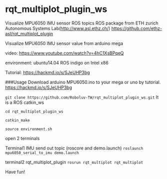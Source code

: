 # rqt_multiplot_plugin_ws
Visualize MPU6050 IMU sensor ROS topics
ROS package from  ETH zurich Autonomous Systems Lab(http://www.asl.ethz.ch/)
https://github.com/ethz-asl/rqt_multiplot_plugin

Visualize MPU6050 IMU sensor value from arduino mega

video:
https://www.youtube.com/watch?v=4hC1XsBPqeQ

environment:
ubuntu14.04 ROS indigo on Intel x86

Tutorial:
https://hackmd.io/s/SJeUHP3bg

###Usage
Download arduino MPU6050.ino to your mega or uno 
by tutorial. https://hackmd.io/s/SJeUHP3bg


`git clone https://github.com/Roboluv-TW/rqt_multiplot_plugin_ws.git`
It is a ROS catkin_ws

`cd rqt_multiplot_plugin_ws`

`catkin_make`

`source environment.sh`

open 2 terminals 

Terminal1  IMU send out topic (roscore and demo.launch)
`roslaunch mpu6050_serial_to_imu demo.launch`

terminal2  rqt_multiplot_plugin
`rosrun rqt_multiplot rqt_multiplot`

Have fun!

